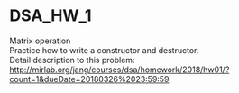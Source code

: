 # DSA_HW_1
Matrix operation  
Practice how to write a constructor and destructor.  
Detail description to this problem: 
http://mirlab.org/jang/courses/dsa/homework/2018/hw01/?count=1&dueDate=20180326%2023:59:59
